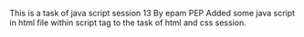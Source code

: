 This is a task of java script session 13
By epam PEP
Added some java script in html file within script tag to the task of html and css session.
